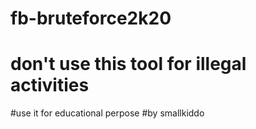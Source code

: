 # fb-bruteforce2k20
# don't use this tool for illegal activities
#use it for educational perpose
#by smallkiddo 
